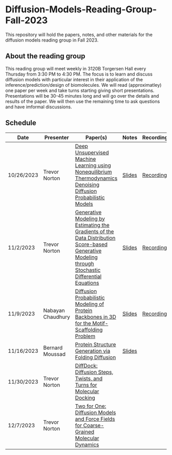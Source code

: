 # Diffusion-Models-Reading-Group-Fall-2023

This repository will hold the papers, notes, and other materials for the diffusion models reading group in Fall 2023.

## About the reading group

This reading group will meet weekly in 3120B Torgersen Hall every Thursday from 3:30 PM to 4:30 PM. The focus is to learn and discuss diffusion models with particular interest in their application of the inference/prediction/design of biomolecules. We will read (approximatley) one paper per week and take turns starting giving short presentations. Presentations will be 30-45 minutes long and will go over the details and results of the paper. We will then use the remaining time to ask questions and have imformal discussions.

## Schedule

| Date     | Presenter   | Paper(s)| Notes | Recording |
|----------|-------------|---------|-------|-----------|
|10/26/2023|Trevor Norton|[Deep Unsupervised Machine Learning using Nonequilibrium Thermodynamics](./Papers/Sohl-Dickstein%20et%20al.%20-%202015%20-%20Deep%20Unsupervised%20Learning%20using%20Nonequilibrium%20Th.pdf) <br> [Denoising Diffusion Probabilistic Models](./Papers/Ho%20et%20al.%20-%202020%20-%20Denoising%20Diffusion%20Probabilistic%20Models.pdf)| [Slides](./Notes%20and%20Presentations/Week%201/Week1.pdf) | [Recording](https://virginiatech.zoom.us/rec/share/kXO_DSjH8CSWoQWPWzbczLPHY6409ZRihmAgaL40gzpArYONu-W7RCP8G-yrTmud.SYFCDucCGmziBNwf)
|11/2/2023|Trevor Norton| [Generative Modeling by Estimating the Gradients of the Data Distribution](./Papers/Song%20and%20Ermon%20-%202019%20-%20Generative%20Modeling%20by%20Estimating%20Gradients%20of%20the.pdf) <br> [Score-based Generative Modeling through Stochastic Differential Equations](./Papers/Song%20et%20al.%20-%202020%20-%20Score-Based%20Generative%20Modeling%20through%20Stochastic.pdf)| [Slides](./Notes%20and%20Presentations/Week%202/Week2.pdf) | [Recording](https://virginiatech.zoom.us/rec/share/xW-SoD5A1V87eophm0u7fYH_h47bEnQftoVpA6ldxaa92ZyRCgI_lZspUQC2_orq.KMb2vqU586UIoHAU)
|11/9/2023 | Nabayan Chaudhury | [Diffusion Probabilistic Modeling of Protein Backbones in 3D for the Motif-Scaffolding Problem](./Papers/Trippe%20et%20al.%20-%202023%20-%20Diffusion%20probabilistic%20modeling%20of%20protein%20backbo.pdf) | [Slides](./Notes%20and%20Presentations/Week%203/DIFFUSION%20PROBABILISTIC%20MODELING%20OF%20PROTEIN%20BACKBONES%20IN%203D%20FOR%20THE%20MOTIF-SCAFFOLDING%20PROBLEM.pdf) | [Recording](https://virginiatech.zoom.us/rec/share/DDK7Tzn_Y_SI3CzIdK1xHLYD8KdrNjLbX3zr95lGpR1WYollS3wsM8ZRDlW_bswX.8Wp-dXA1aIfITV2V) 
|11/16/2023 | Bernard Moussad | [Protein Structure Generation via Folding Diffusion](./Papers/Wu%20et%20al.%20-%202022%20-%20Protein%20structure%20generation%20via%20folding%20diffusion.pdf) | [Slides](./Notes%20and%20Presentations/Week%204/Protein%20structure%20generation%20via%20folding%20diffusion.pdf) |
|11/30/2023| Trevor Norton | [DiffDock: Diffusion Steps, Twists, and Turns for Molecular Docking](./Papers/Corso%20et%20al.%20-%202023%20-%20DiffDock%20Diffusion%20Steps,%20Twists,%20and%20Turns%20for%20M.pdf)| |
|12/7/2023| Trevor Norton | [Two for One: Diffusion Models and Force Fields for Coarse-Grained Molecular Dynamics](./Papers/Arts%20et%20al.%20-%202023%20-%20Two%20for%20One%20Diffusion%20Models%20and%20Force%20Fields%20for.pdf) | |


